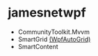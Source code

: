 # jamesnetwpf

- CommunityToolkit.Mvvm
- SmartGrid [(WpfAutoGrid)](https://github.com/carbonrobot/wpf-autogrid)
- SmartContent
